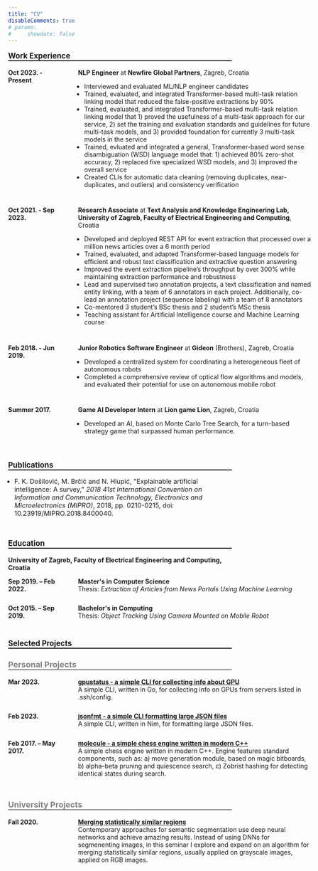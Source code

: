 ```yaml
---
title: "CV"
disableComments: true
# params:
#     showdate: false
---
```


<style>
.h2 {
  font-weight: bolder;
  font-size: larger;
  border-bottom: 2px solid black;
}

.h3 {
  font-weight: bolder;
  font-size: large;
  color: gray;
  margin-top: 25px;
  border-bottom: 2px solid gray;
}

.experience-entry {
  display: inline-flex;
  margin-bottom: 3ch;
}

.experience-entry .entry-date {
  font-weight: bold;
  width: 12ch;
}

.experience-entry .entry-description {
  width: 60ch;
  margin-left: 5ch;
}

ul {
  padding-left: 1em
}

</style>

<p class="h2">Work Experience</p>

<div class="experience-entry">
<span class="entry-date">Oct 2023. - Present</span>
<span class="entry-description"><strong>NLP Engineer</strong> at <strong>Newfire Global Partners</strong>, Zagreb, Croatia
<br />
<ul>
    <li>Interviewed and evaluated ML/NLP engineer candidates</li>
    <li>Trained, evaluated, and integrated Transformer-based multi-task relation linking model that reduced the false-positive extractions by 90%</li>
    <li>Trained, evaluated, and integrated Transformer-based multi-task relation linking model that 1) proved the usefulness of a multi-task approach for our service, 2) set the training and evaluation standards and guidelines for future multi-task models, and 3) provided foundation for currently 3 multi-task models in the service</li>
    <li>Trained, evluated and integrated a general, Transformer-based word sense disambiguation (WSD) language model that: 1) achieved 80% zero-shot accuracy, 2) replaced five specialized WSD models, and 3) improved the overall service</li>
    <li>Created CLIs for automatic data cleaning (removing duplicates, near-duplicates, and outliers) and consistency verification</li>
</ul>
</span>
</div>

<div class="experience-entry">
<span class="entry-date">Oct 2021. - Sep 2023.</span>
<span class="entry-description"><strong>Research Associate</strong> at <strong>Text Analysis and Knowledge Engineering Lab, University of Zagreb, Faculty of Electrical Engineering and Computing</strong>, Croatia
<br />
<ul>
    <li>Developed and deployed REST API for event extraction that processed over a million news articles over a 6 month period</li>
    <li>Trained, evaluated, and adapted Transformer-based language models for efficient and robust text classification and extractive question answering</li>
    <li>Improved the event extraction pipeline’s throughput by over 300% while maintaining extraction performance and robustness</li>
    <li>Lead and supervised two annotation projects, a text classification and named entity linking, with a team of 6 annotators in each project. Additionally, co-lead an annotation project (sequence labeling) with a team of 8 annotators</li>
    <li>Co-mentored 3 student’s BSc thesis and 2 student’s MSc thesis</li>
    <li>Teaching assistant for Artificial Intelligence course and Machine Learning course</li>
</ul>
</span>
</div>

<div class="experience-entry">
<span class="entry-date">Feb 2018. - Jun 2019.</span>
<span class="entry-description"><strong>Junior Robotics Software Engineer</strong> at <strong>Gideon</strong> (Brothers), Zagreb, Croatia
<br />
<ul style="vertical-align: middle;">
<li>Developed a centralized system for coordinating a heterogeneous fleet of autonomous robots</li>
<li>Completed a comprehensive review of optical flow algorithms and models, and
evaluated their potential for use on autonomous mobile robot</li>
</ul>
</span>

</div>

<div class="experience-entry">
<span class="entry-date">Summer 2017.</span>
<span class="entry-description"><strong>Game AI Developer Intern</strong> at <strong>Lion game Lion</strong>, Zagreb, Croatia
<br />
<ul>
<li>Developed an AI, based on Monte Carlo Tree Search, for a turn-based
strategy game that surpassed human performance.</li>
</ul>
</span>
</div>

<p class="h2">Publications</p>

<ul>
    <li style="font-size:11pt"> F. K. Došilović, M. Brčić and N. Hlupić, "Explainable artificial intelligence: A survey," <em>2018 41st International Convention on Information and Communication Technology, Electronics and Microelectronics (MIPRO)</em>, 2018, pp. 0210-0215, doi: 10.23919/MIPRO.2018.8400040.
    </li>
</ul>

<br />
<p class="h2">Education</p>

<span><strong>University of Zagreb, Faculty of Electrical Engineering and Computing, Croatia</strong></span>

<div class="experience-entry">
<span class="entry-date">Sep 2019. – Feb 2022.</span>
<span class="entry-description">
    <strong>Master's in Computer Science</strong><br />
    Thesis: <em>Extraction of Articles from News Portals Using Machine Learning</em>
</span>
</div>

<div class="experience-entry">
<span class="entry-date">Oct 2015. – Sep 2019.</span>
<span class="entry-description">
    <strong>Bachelor's in Computing</strong><br />
    Thesis: <em>Object Tracking Using Camera Mounted on Mobile Robot</em>
</span>
</div>

<br />
<p class="h2">Selected Projects</p>

<p class="h3">Personal Projects</p>

<div class="experience-entry">
<span class="entry-date">Mar 2023.</span>
<span class="entry-description">
    <a href="https://github.com/fkdosilovic/gpustatus"><strong>gpustatus - a simple CLI for collecting info about GPU</strong></a>
    <br /> A simple CLI, written in Go, for collecting info on GPUs from servers listed in .ssh/config.
</span>
</div>

<div class="experience-entry">
<span class="entry-date">Feb 2023.</span>
<span class="entry-description">
    <a href="https://github.com/fkdosilovic/jsonfmt"><strong>jsonfmt - a simple CLI formatting large JSON files</strong></a>
    <br /> A simple CLI, written in Nim, for formatting large JSON files.
</span>
</div>

<div class="experience-entry">
<span class="entry-date">Feb 2017. – May 2017.</span>
<span class="entry-description">
    <a href="https://github.com/fkdosilovic/molecule"><strong>molecule - a simple chess engine written in modern C++</strong></a>
    <br /> A simple chess engine written in modern C++. Engine features
    standard components, such as: a) move generation module, based on magic
    bitboards, b) alpha–beta pruning and quiescence search, c) Zobrist
    hashing for detecting identical states during search.
</span>
</div>

<p class="h3">University Projects</p>

<div class="experience-entry">
<span class="entry-date">Fall 2020.</span>
<span class="entry-description">
    <a href="https://finding-intuition.com/merging-statistically-similar-regions"><strong>Merging statistically similar regions</strong></a><br />
    Contemporary approaches for semantic segmentation use deep neural networks
    and achieve amazing results. Instead of using DNNs for segmenenting images,
    in this seminar I explore and expand on an algorithm for merging
    statistically similar regions, usually applied on grayscale images, applied
    on RGB images.
</span>
</div>
